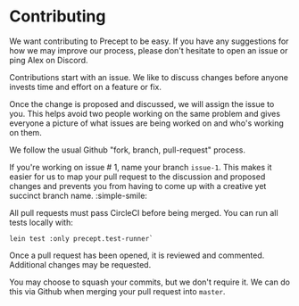 # Contributing

We want contributing to Precept to be easy. If you have any suggestions for how we may improve our process, please don't hesitate to open an issue or ping Alex on Discord.

Contributions start with an issue. We like to discuss changes before anyone invests time and effort on a feature or fix.

Once the change is proposed and discussed, we will assign the issue to you. This helps avoid two people working on the same problem and gives everyone a picture of what issues are being worked on and who's working on them.

We follow the usual Github "fork, branch, pull-request" process.

If you're working on issue # 1, name your branch `issue-1`. This makes it easier for us to map your pull request to the discussion and proposed changes and prevents you from having to come up with a creative yet succinct branch name. :simple-smile:

All pull requests must pass CircleCI before being merged. You can run all tests locally with:
```
lein test :only precept.test-runner`
```

Once a pull request has been opened, it is reviewed and commented. Additional changes may be requested.

You may choose to squash your commits, but we don't require it. We can do this via Github when merging your pull request into `master`.
